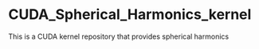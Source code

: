 # CUDA_Spherical_Harmonics_kernel
This is a CUDA kernel repository that provides spherical harmonics
